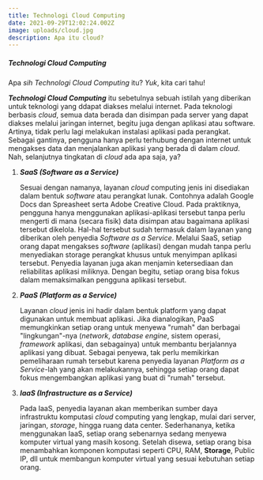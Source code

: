 ```yaml
---
title: Technologi Cloud Computing
date: 2021-09-29T12:02:24.002Z
image: uploads/cloud.jpg
description: Apa itu cloud?
---
```


##### Technologi Cloud Computing

Apa *sih Technologi Cloud Computing* itu? *Yuk*, kita cari tahu!

***Technologi Cloud Computing*** itu sebetulnya sebuah istilah yang diberikan untuk teknologi yang ddapat diakses melalui internet. Pada teknologi berbasis *cloud*, semua data berada dan disimpan pada server yang dapat diakses melalui jaringan internet, begitu juga dengan aplikasi atau software. Artinya, tidak perlu lagi melakukan instalasi aplikasi pada perangkat. Sebagai gantinya, pengguna hanya perlu terhubung dengan internet untuk mengakses data dan menjalankan aplikasi yang berada di dalam *cloud*.\
Nah, selanjutnya tingkatan di *cloud* ada apa saja, ya?

1. ***SaaS (Software as a Service)***

   Sesuai dengan namanya, layanan *cloud* computing jenis ini disediakan dalam bentuk *software* atau perangkat lunak. Contohnya adalah Google Docs dan Spreasheet serta Adobe Creative Cloud. Pada praktiknya, pengguna hanya menggunakan aplikasi-aplikasi tersebut tanpa perlu mengerti di mana (secara fisik) data disimpan atau bagaimana aplikasi tersebut dikelola. Hal-hal tersebut sudah termasuk dalam layanan yang diberikan oleh penyedia *Software as a Service*. Melalui SaaS, setiap orang dapat mengakses *software* (aplikasi) dengan mudah tanpa perlu menyediakan storage perangkat khusus untuk menyimpan aplikasi tersebut. Penyedia layanan juga akan menjamin ketersediaan dan reliabilitas aplikasi miliknya. Dengan begitu, setiap orang bisa fokus dalam memaksimalkan pengguna aplikasi tersebut.
2. ***PaaS (Platform as a Service)***

   Layanan *cloud* jenis ini hadir dalam bentuk platform yang dapat digunakan untuk membuat aplikasi. Jika dianalogikan, PaaS memungkinkan setiap orang untuk menyewa "rumah" dan berbagai "lingkungan"-nya (*network*, *database engine*, sistem operasi, *framework* aplikasi, dan sebagainya) untuk membantu berjalannya aplikasi yang dibuat. Sebagai penyewa, tak perlu memikirkan pemeliharaan rumah tersebut karena penyedia layanan *Platform as a Service*-lah yang akan melakukannya, sehingga setiap orang dapat fokus mengembangkan aplikasi yang buat di "rumah" tersebut.
3. ***IaaS (Infrastructure as a Service)***

   Pada IaaS, penyedia layanan akan memberikan sumber daya infrastruktu komputasi *cloud* computing yang lengkap, mulai dari server, jaringan, *storage*, hingga ruang data center. Sederhananya, ketika menggunakan IaaS, setiap orang sebenarnya sedang menyewa komputer virtual yang masih kosong. Setelah disewa, setiap orang bisa menambahkan komponen komputasi seperti CPU, RAM, **Storage**, Public IP, dll untuk membangun komputer virtual yang sesuai kebutuhan setiap orang.